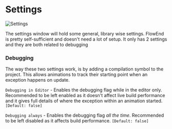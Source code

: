 # Settings

![Settings](~/resources/advanced/settings.png)

The settings window will hold some general, library wise settings. FlowEnd is pretty self-sufficient and doesn't need a lot of setup. It only has 2 settings and they are both related to debugging

### Debugging
The way these two settings work, is by adding a compilation symbol to the project. This allows animations to track their starting point when an exception happens on update.

`Debugging in Editor` - Enables the debugging flag while in the editor only. Recommended to be left enabled as it doesn't affect live build performance and it gives full details of where the exception within an animation started. `[Default: false]`

`Debugging always` - Enables the debugging flag *all the time*. Recommended to be left disabled as it affects build performance. `[Default: false]`


